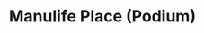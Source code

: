 ---
title: "Manulife Place (Podium)"
url: /edmonton/manulife-place-podium/
shop: Einkaufszentrum
---